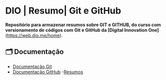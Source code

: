 
# **DIO | Resumo| Git e GitHub**

**Repositório para armazenar resumos sobre GIT e GITHUB, do curso com versionamento de códigos com Git e GitHub da [Digital Innovation One]**(https://web.dio.me/home).

## 🗂 Documentação
- [Documentação Git](https://git-scm.com/doc)
- [Documentação GitHub](https://docs.github.com/)
-[Resumos](https://academiapme-my.sharepoint.com/:p:/g/personal/renato_dio_me/EYjkgVZuUv5HsVgJUEPv1_oB_QWs8MFBY_PBQ2UAtLqucg?rtime=ArHNxhS73Eg)
